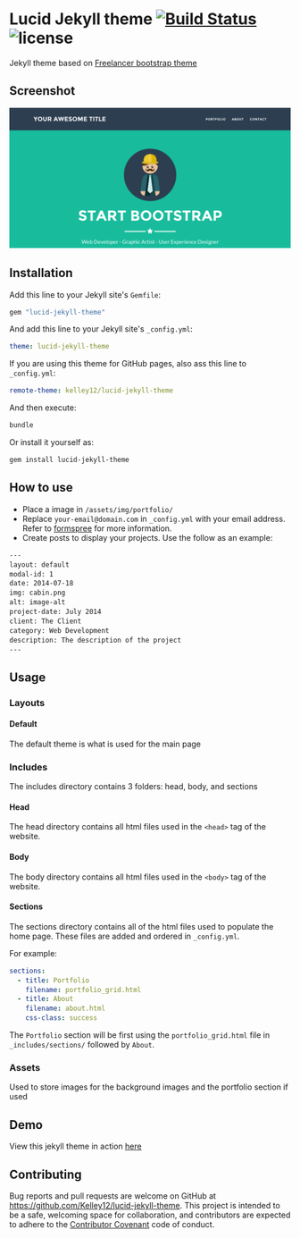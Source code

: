 # Lucid Jekyll theme  [![Build Status](https://travis-ci.org/Kelley12/lucid-jekyll-theme.svg?branch=master)](https://travis-ci.org/kelley12/lucid-jekyll-theme/) ![license](https://img.shields.io/badge/license-MIT-blue.svg?link=https://github.com/Kelley12/lucid-jekyll-theme/blob/master/LICENSE)

Jekyll theme based on [Freelancer bootstrap theme](http://startbootstrap.com/template-overviews/freelancer/)

## Screenshot

![Screenshot](assets/img/screenshot.png)

## Installation

Add this line to your Jekyll site's `Gemfile`:

```ruby
gem "lucid-jekyll-theme"
```

And add this line to your Jekyll site's `_config.yml`:

```yaml
theme: lucid-jekyll-theme
```

If you are using this theme for GitHub pages, also ass this line to `_config.yml`:

```yaml
remote-theme: kelley12/lucid-jekyll-theme
```

And then execute:

```bash
bundle
```

Or install it yourself as:

```bash
gem install lucid-jekyll-theme
```

## How to use

- Place a image in `/assets/img/portfolio/`
- Replace `your-email@domain.com` in `_config.yml` with your email address. Refer to [formspree](http://formspree.io/) for more information.
- Create posts to display your projects. Use the follow as an example:

```txt
---
layout: default
modal-id: 1
date: 2014-07-18
img: cabin.png
alt: image-alt
project-date: July 2014
client: The Client
category: Web Development
description: The description of the project
---
```

## Usage

### Layouts

#### Default

The default theme is what is used for the main page

### Includes

The includes directory contains 3 folders: head, body, and sections

#### Head

The head directory contains all html files used in the `<head>` tag of the website.

#### Body

The body directory contains all html files used in the `<body>` tag of the website.

#### Sections

The sections directory contains all of the html files used to populate the home page. These files are added and ordered in `_config.yml`.

For example:

```yml
sections:
  - title: Portfolio
    filename: portfolio_grid.html
  - title: About
    filename: about.html
    css-class: success
```

The `Portfolio` section will be first using the `portfolio_grid.html` file in `_includes/sections/` followed by `About`.

### Assets

Used to store images for the background images and the portfolio section if used

## Demo

View this jekyll theme in action [here](https://kelley12.github.io/lucid-jekyll-theme)

## Contributing

Bug reports and pull requests are welcome on GitHub at https://github.com/Kelley12/lucid-jekyll-theme. This project is intended to be a safe, welcoming space for collaboration, and contributors are expected to adhere to the [Contributor Covenant](http://contributor-covenant.org) code of conduct.
